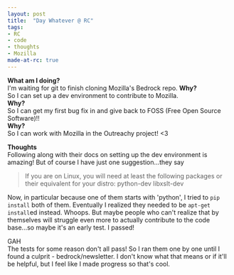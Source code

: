 ```yaml
---
layout: post
title:  "Day Whatever @ RC"
tags:
- RC
- code
- thoughts
- Mozilla
made-at-rc: true
---
```


__What am I doing?__  
I'm waiting for git to finish cloning Mozilla's Bedrock repo. <!--more--> 
__Why?__  
So I can set up a dev environment to contribute to Mozilla.  
__Why?__  
So I can get my first bug fix in and give back to FOSS (Free Open Source Software)!!  
__Why?__  
So I can work with Mozilla in the Outreachy project! <3  

__Thoughts__  
Following along with their docs on setting up the dev environment is amazing! But of course I have just one suggestion...they say

> If you are on Linux, you will need at least the following packages or their equivalent for your distro:
>   python-dev libxslt-dev   

Now, in particular because one of them starts with 'python', I tried to `pip install` both of them. Eventually I realized they needed to be `apt-get install`ed instead. Whoops.
But maybe people who can't realize that by themselves will struggle even more to actually contribute to the code base...so maybe it's an early test. I passed!

GAH  
The tests for some reason don't all pass! So I ran them one by one until I found a culprit - bedrock/newsletter. I don't know what that means or if it'll be helpful, but I feel like I made progress so that's cool.
